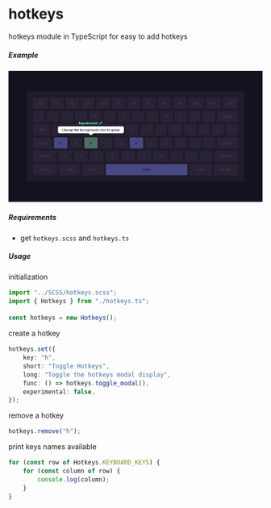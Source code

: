 # hotkeys

hotkeys module in TypeScript for easy to add hotkeys

##### Example

![Example](example.png)

##### Requirements

- get `hotkeys.scss` and `hotkeys.ts`

##### Usage

initialization

```typescript
import "../SCSS/hotkeys.scss";
import { Hotkeys } from "./hotkeys.ts";

const hotkeys = new Hotkeys();
```

create a hotkey

```typescript
hotkeys.set({
	key: "h",
	short: "Toggle Hotkeys",
	long: "Toggle the hotkeys modal display",
	func: () => hotkeys.toggle_modal(),
	experimental: false,
});
```

remove a hotkey

```typescript
hotkeys.remove("h");
```

print keys names available

```typescript
for (const row of Hotkeys.KEYBOARD_KEYS) {
	for (const column of row) {
		console.log(column);
	}
}
```
